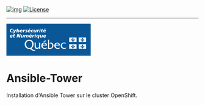 <!-- ENTETE -->
[![img](https://img.shields.io/badge/Lifecycle-Experimental-339999)](https://www.quebec.ca/gouv/politiques-orientations/vitrine-numeriqc/accompagnement-des-organismes-publics/demarche-conception-services-numeriques)
[![License](https://img.shields.io/badge/Licence-Apache--2.0-blue)]([https://github.com/CQEN-QDCE/.github/blob/main/LICENCE.md](/LICENSE.txt))

---
![MCN](https://github.com/CQEN-QDCE/.github/blob/main/images/mcn.png)
<!-- FIN ENTETE -->

# Ansible-Tower
Installation d'Ansible Tower sur le cluster OpenShift. 

